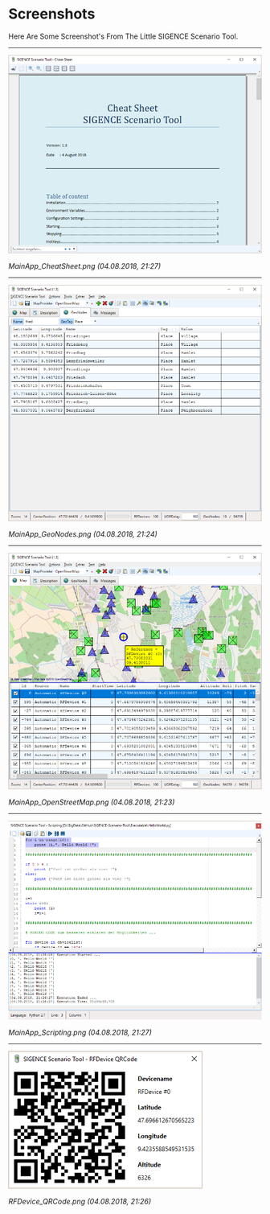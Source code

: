 # Screenshots

Here Are Some Screenshot's From The Little SIGENCE Scenario Tool.
<hr/>

![Sorry, But Here Should Be A Screenshot To See](MainApp_CheatSheet.png)

*MainApp_CheatSheet.png (04.08.2018, 21:27)*
<hr/>

![Sorry, But Here Should Be A Screenshot To See](MainApp_GeoNodes.png)

*MainApp_GeoNodes.png (04.08.2018, 21:24)*
<hr/>

![Sorry, But Here Should Be A Screenshot To See](MainApp_OpenStreetMap.png)

*MainApp_OpenStreetMap.png (04.08.2018, 21:23)*
<hr/>

![Sorry, But Here Should Be A Screenshot To See](MainApp_Scripting.png)

*MainApp_Scripting.png (04.08.2018, 21:27)*
<hr/>

![Sorry, But Here Should Be A Screenshot To See](RFDevice_QRCode.png)

*RFDevice_QRCode.png (04.08.2018, 21:26)*
